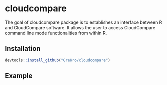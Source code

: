 
<!-- README.md is generated from README.Rmd. Please edit that file -->
cloudcompare
============

The goal of cloudcompare package is to establishes an interface between R and CloudCompare software. It allows the user to access CloudCompare command line mode functionalities from within R.

Installation
------------

``` r
devtools::install_github("GreKro/cloudcompare") 
```

Example
-------
